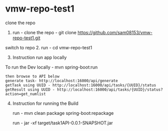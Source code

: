 

# vmw-repo-test1

clone the repo
1. run - clone the repo - git clone https://github.com/sam08153/vmw-repo-test1.git

switch to repo
2. run - cd vmw-repo-test1

3. Instruction run app locally

 To run the Dev locally - 
	mvn spring-boot:run
	
    then browse to API below
   	generate task- http://localhost:16000/api/generate
	getTask using UUID - http://localhost:16000/api/tasks/{UUID}/status
	getResult using UUID - http://localhost:16000/api/tasks/{UUID}/status?action=get_numlist
	

4. Instruction for running the Build

	run -  mvn clean package spring-boot:repackage
	
	run - jar -xf target/task1API-0.0.1-SNAPSHOT.jar
